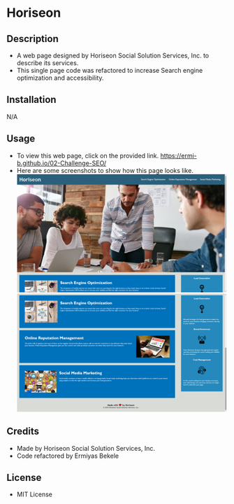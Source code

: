 # Horiseon

## Description
- A web page designed by  Horiseon Social Solution Services, Inc. to describe its services.
- This single page code was refactored to increase Search engine optimization and accessibility.

## Installation

N/A

## Usage

- To view this web page, click on the provided link. https://ermi-b.github.io/02-Challenge-SEO/
- Here are some screenshots to show how this page looks like. ![screenshot1](./assets/images/image.png)
![screenshot2](./assets/images/image%20(2).png)

## Credits

- Made by Horiseon Social Solution Services, Inc.
- Code refactored by Ermiyas Bekele

## License

- MIT License